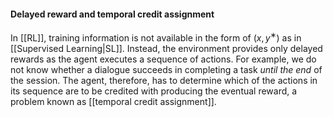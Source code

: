 #### Delayed reward and temporal credit assignment
In [[RL]], training information is not available in the form of $(x, y^∗ )$ as in [[Supervised Learning|SL]]. Instead, the environment provides only delayed rewards as the agent executes a sequence of actions. 
	For example, we do not know whether a dialogue succeeds in completing a task *until the end* of the session. The agent, therefore, has to determine which of the actions in its sequence are to be credited with producing the eventual reward, a problem known as [[temporal credit assignment]].